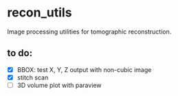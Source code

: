 # recon_utils
Image processing utilities for tomographic reconstruction.

## to do:
- [X] BBOX: test X, Y, Z output with non-cubic image 
- [X] stitch scan
- [ ] 3D volume plot with paraview